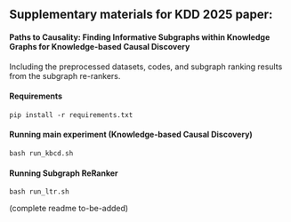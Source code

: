 ## Supplementary materials for KDD 2025 paper: 
#### Paths to Causality: Finding Informative Subgraphs within Knowledge Graphs for Knowledge-based Causal Discovery

Including the preprocessed datasets, codes, and subgraph ranking results from the subgraph re-rankers.
<!-- including the [datasets](datasets/), [codes](src/), and an [subgraph ranking results](checkpoints) from the subgraph re-rankers. -->

#### Requirements
```pip install -r requirements.txt```

#### Running main experiment (Knowledge-based Causal Discovery)
`bash run_kbcd.sh`

#### Running Subgraph ReRanker
`bash run_ltr.sh`

(complete readme to-be-added)

<!-- ![](framework.png) -->
